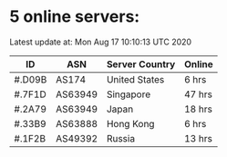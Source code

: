 # 5 online servers:

Latest update at: Mon Aug 17 10:10:13 UTC 2020

| ID | ASN | Server Country | Online |
| -- | --- | -------------- | ------ |
| #.D09B | AS174 | United States | 6 hrs |
| #.7F1D | AS63949 | Singapore | 47 hrs |
| #.2A79 | AS63949 | Japan | 18 hrs |
| #.33B9 | AS63888 | Hong Kong | 6 hrs |
| #.1F2B | AS49392 | Russia | 13 hrs |

